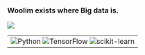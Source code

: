 ### Woolim exists where Big data is.

<img src="https://avatars.githubusercontent.com/u/100764055?v=4"> 

<table>
  <tr>
    <td>
      <img alt="Python" src ="https://img.shields.io/badge/Python-3776AB.svg?&style=for-the-badge&logo=Python&logoColor=white"/>
      <img alt="TensorFlow" src ="https://img.shields.io/badge/TensorFlow-FF6F00.svg?&style=for-the-badge&logo=TensorFlow&logoColor=white"/>
      <img alt="scikit-learn" src ="https://img.shields.io/badge/scikitlearn-F7931E.svg?&style=for-the-badge&logo=scikitlearn&logoColor=white"/></td>
  <tr>
</table>

